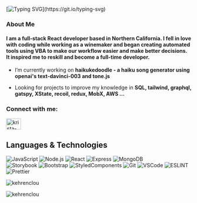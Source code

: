 <p align="center">
  
[![Typing SVG](https://readme-typing-svg.demolab.com?font=Roboto&size=32&weight=700&color=000000&duration=3500&pause=300&repeat=false&center=false&vCenter=true&multiline=true&width=600&height=90&lines=Hi!+My+name+is+Krista+Ehrenclou!;I+like+to+follow+where+curiosity+leads...;)](https://git.io/typing-svg)
</p>  

  ### About Me
  ####  I am a full-stack React developer based in Northern California.  I fell in love with coding while working as a winemaker and began creating automated tools using VBA to make our workflow easier and make better decisions.  It inspired me to reskill and become a full-time developer.
  
-  I’m currently working on **haikukedoodle - a haiku song generator using openai's text-davinci-003 and tone.js**

-  Looking for projects to improve my knowledge in **SQL, tailwind, graphql, gatspy, XState, recoil, redux, MobX, AWS ...**





<h3 align="left">Connect with me:</h3>
<p align="left">
<a href="https://linkedin.com/in/krista-ehrenclou" target="blank"><img align="center" src="https://raw.githubusercontent.com/rahuldkjain/github-profile-readme-generator/master/src/images/icons/Social/linked-in-alt.svg" alt="krista-ehrenclou" height="30" width="40" /></a>
</p>

 ## Languages & Technologies

![JavaScript](https://img.shields.io/badge/-JavaScript-000?style=for-the-badge&logo=JavaScript)
![Node.js](https://img.shields.io/badge/-Node.js-000?style=for-the-badge&logo=node.js)
![React](https://img.shields.io/badge/-React-000?style=for-the-badge&logo=React) 
![Express](https://img.shields.io/badge/-Express.js-000?style=for-the-badge&logo=express)
![MongoDB](https://img.shields.io/badge/-MongoDB-000?style=for-the-badge&logo=mongodb) <br/>
![Storybook](https://img.shields.io/badge/Storybook-000?style=for-the-badge&logo=storybook)
![Bootstrap](https://img.shields.io/badge/Bootstrap-000?style=for-the-badge&logo=bootstrap)
![StyledComponents](https://img.shields.io/badge/Styled_Components-000?style=for-the-badge&logo=styled-components)
![Git](https://img.shields.io/badge/-Git-000?style=for-the-badge&logo=git)
![VSCode](https://img.shields.io/badge/Visual_Studio-000?style=for-the-badge&logo=visual%20studio&logoColor=5C2D91)
![ESLINT](https://img.shields.io/badge/eslint-000?style=for-the-badge&logo=eslint&logo)
 ![Prettier](https://img.shields.io/badge/prettier-1A2C34?style=for-the-badge&logo=prettier&logoColor=F7BA3E)  


 
 
  
  <p align="left"><img src="https://github-readme-stats.vercel.app/api/top-langs?username=kehrenclou&show_icons=true&theme=tokyonight&locale=en&layout=compact&hide=jupyter%20notebook" alt="kehrenclou" /></p>


<p align="left"><img src="https://github-readme-streak-stats.herokuapp.com/?user=kehrenclou&&theme=tokyonight" alt="kehrenclou" /></p>
</div>
  



